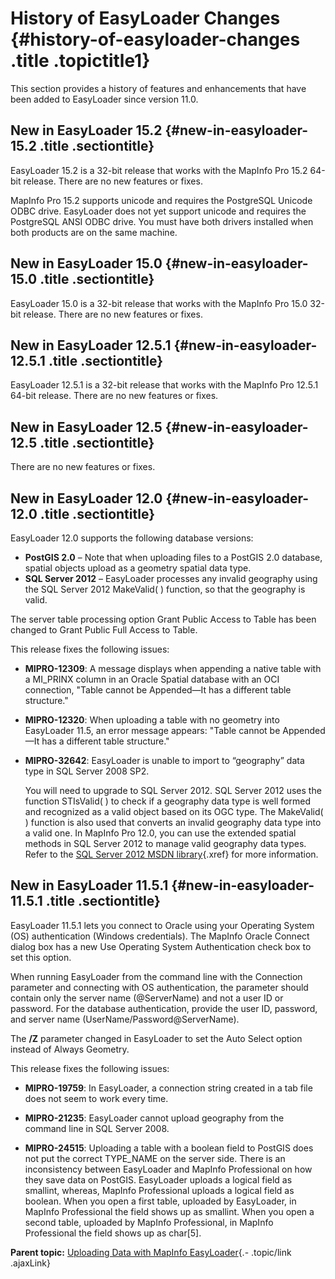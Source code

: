 History of EasyLoader Changes {#history-of-easyloader-changes .title .topictitle1}
=============================

<div class="body conbody">

This section provides a history of features and enhancements that have been added to EasyLoader since version 11.0.

<div id="history__history1520" class="section">

New in EasyLoader 15.2 {#new-in-easyloader-15.2 .title .sectiontitle}
----------------------

EasyLoader 15.2 is a 32-bit release that works with the MapInfo Pro 15.2 64-bit release. There are no new features or fixes.

MapInfo Pro 15.2 supports unicode and requires the PostgreSQL Unicode ODBC drive. EasyLoader does not yet support unicode and requires the PostgreSQL ANSI ODBC drive. You must have both drivers installed when both products are on the same machine.

</div>

<div id="history__history1500" class="section">

New in EasyLoader 15.0 {#new-in-easyloader-15.0 .title .sectiontitle}
----------------------

EasyLoader 15.0 is a 32-bit release that works with the MapInfo Pro 15.0 32-bit release. There are no new features or fixes.

</div>

<div id="history__history1251" class="section">

New in EasyLoader 12.5.1 {#new-in-easyloader-12.5.1 .title .sectiontitle}
------------------------

EasyLoader 12.5.1 is a 32-bit release that works with the MapInfo Pro 12.5.1 64-bit release. There are no new features or fixes.

</div>

<div id="history__history1250" class="section">

New in EasyLoader 12.5 {#new-in-easyloader-12.5 .title .sectiontitle}
----------------------

There are no new features or fixes.

</div>

<div id="history__history1200" class="section">

New in EasyLoader 12.0 {#new-in-easyloader-12.0 .title .sectiontitle}
----------------------

EasyLoader 12.0 supports the following database versions:

-   **PostGIS 2.0** – Note that when uploading files to a PostGIS 2.0 database, spatial objects upload as a geometry spatial data type.
-   **SQL Server 2012** – EasyLoader processes any invalid geography using the SQL Server 2012 MakeValid( ) function, so that the geography is valid.

The server table processing option <span class="ph uicontrol">Grant Public Access to Table</span> has been changed to <span class="ph uicontrol">Grant Public Full Access to Table</span>.

This release fixes the following issues:

-   **MIPRO-12309**: A message displays when appending a native table with a MI\_PRINX column in an Oracle Spatial database with an OCI connection, "Table cannot be Appended—It has a different table structure."
-   **MIPRO-12320**: When uploading a table with no geometry into EasyLoader 11.5, an error message appears: "Table cannot be Appended—It has a different table structure."
-   **MIPRO-32642**: EasyLoader is unable to import to “geography” data type in SQL Server 2008 SP2.

    You will need to upgrade to SQL Server 2012. SQL Server 2012 uses the function STIsValid( ) to check if a geography data type is well formed and recognized as a valid object based on its OGC type. The MakeValid( ) function is also used that converts an invalid geography data type into a valid one. In MapInfo Pro 12.0, you can use the extended spatial methods in SQL Server 2012 to manage valid geography data types. Refer to the [SQL Server 2012 MSDN library](http://msdn.microsoft.com/en-us/library/ff929337.aspx){.xref} for more information.

</div>

<div id="history__history1151" class="section">

New in EasyLoader 11.5.1 {#new-in-easyloader-11.5.1 .title .sectiontitle}
------------------------

EasyLoader 11.5.1 lets you connect to Oracle using your Operating System (OS) authentication (Windows credentials). The <span class="keyword wintitle">MapInfo Oracle Connect</span> dialog box has a new <span class="ph uicontrol">Use Operating System Authentication</span> check box to set this option.

When running EasyLoader from the command line with the <span class="keyword option">Connection</span> parameter and connecting with OS authentication, the parameter should contain only the server name (@ServerName) and not a user ID or password. For the database authentication, provide the user ID, password, and server name (UserName/Password@ServerName).

The **/Z** parameter changed in EasyLoader to set the <span class="ph uicontrol">Auto Select</span> option instead of <span class="ph uicontrol">Always Geometry</span>.

This release fixes the following issues:

-   **MIPRO-19759**: In EasyLoader, a connection string created in a tab file does not seem to work every time.

-   **MIPRO-21235**: EasyLoader cannot upload geography from the command line in SQL Server 2008.

-   **MIPRO-24515**: Uploading a table with a boolean field to PostGIS does not put the correct TYPE\_NAME on the server side. There is an inconsistency between EasyLoader and MapInfo Professional on how they save data on PostGIS. EasyLoader uploads a logical field as smallint, whereas, MapInfo Professional uploads a logical field as boolean. When you open a first table, uploaded by EasyLoader, in MapInfo Professional the field shows up as smallint. When you open a second table, uploaded by MapInfo Professional, in MapInfo Professional the field shows up as char\[5\].

</div>

</div>

<div class="related-links" functx="http://www.functx.com">

<div class="related-links-title">

</div>

<div class="familylinks">

<div class="parentlink">

**Parent topic:** [Uploading Data with MapInfo EasyLoader](contents/../contents/chapterintro.html){.- .topic/link .ajaxLink}

</div>

</div>

</div>
